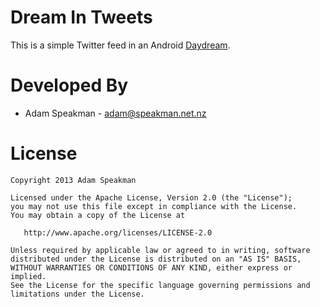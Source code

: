 Dream In Tweets
=================

This is a simple Twitter feed in an Android [Daydream](http://developer.android.com/about/versions/android-4.2.html#Daydream).



Developed By
============

* Adam Speakman - <adam@speakman.net.nz>



License
=======

    Copyright 2013 Adam Speakman

    Licensed under the Apache License, Version 2.0 (the "License");
    you may not use this file except in compliance with the License.
    You may obtain a copy of the License at

       http://www.apache.org/licenses/LICENSE-2.0

    Unless required by applicable law or agreed to in writing, software
    distributed under the License is distributed on an "AS IS" BASIS,
    WITHOUT WARRANTIES OR CONDITIONS OF ANY KIND, either express or implied.
    See the License for the specific language governing permissions and
    limitations under the License.

	
